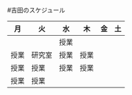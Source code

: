 #吉田のスケジュール


|       月      |       火      |       水      |       木      |       金      |       土      |
| ------------- | ------------- | ------------- | ------------- | ------------- | ------------- |
|　 |  | 授業 |  |  |  |
| 授業 | 研究室 | 授業 | 授業 |  |  |
| 授業 | 授業 | 授業 | 授業 |  |  |
| 授業 | 授業 |  |  |  |  |